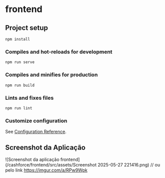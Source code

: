 # frontend

## Project setup
```
npm install
```

### Compiles and hot-reloads for development
```
npm run serve
```

### Compiles and minifies for production
```
npm run build
```

### Lints and fixes files
```
npm run lint
```

### Customize configuration
See [Configuration Reference](https://cli.vuejs.org/config/).

## Screenshot da Aplicação

![Screenshot da aplicação frontend](/cashforce/frontend/src/assets/Screenshot 2025-05-27 221416.png) // ou pelo link https://imgur.com/a/RPw9Wpk